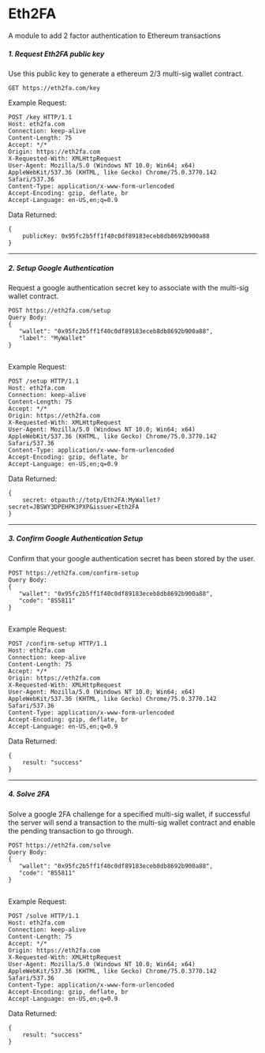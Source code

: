 # Eth2FA
A module to add 2 factor authentication to Ethereum transactions



##### 1. Request Eth2FA public key
Use this public key to generate a ethereum 2/3 multi-sig wallet contract.

```
GET https://eth2fa.com/key
```


Example Request:
``` 
POST /key HTTP/1.1
Host: eth2fa.com
Connection: keep-alive
Content-Length: 75
Accept: */*
Origin: https://eth2fa.com
X-Requested-With: XMLHttpRequest
User-Agent: Mozilla/5.0 (Windows NT 10.0; Win64; x64) AppleWebKit/537.36 (KHTML, like Gecko) Chrome/75.0.3770.142 Safari/537.36
Content-Type: application/x-www-form-urlencoded
Accept-Encoding: gzip, deflate, br
Accept-Language: en-US,en;q=0.9
```

Data Returned:
```
{
    publicKey: 0x95fc2b5ff1f40c0df89183eceb8db8692b900a88
}
```

--------------------------------

##### 2. Setup Google Authentication
Request a google authentication secret key to associate with the multi-sig wallet contract. 

```
POST https://eth2fa.com/setup
Query Body:
{
   "wallet": "0x95fc2b5ff1f40c0df89183eceb8db8692b900a88",
   "label": "MyWallet"
}


```
Example Request:
``` 
POST /setup HTTP/1.1
Host: eth2fa.com
Connection: keep-alive
Content-Length: 75
Accept: */*
Origin: https://eth2fa.com
X-Requested-With: XMLHttpRequest
User-Agent: Mozilla/5.0 (Windows NT 10.0; Win64; x64) AppleWebKit/537.36 (KHTML, like Gecko) Chrome/75.0.3770.142 Safari/537.36
Content-Type: application/x-www-form-urlencoded
Accept-Encoding: gzip, deflate, br
Accept-Language: en-US,en;q=0.9
```

Data Returned:
```
{
    secret: otpauth://totp/Eth2FA:MyWallet?secret=JBSWY3DPEHPK3PXP&issuer=Eth2FA
}
```



--------------------------------

##### 3. Confirm Google Authentication Setup
Confirm that your google authentication secret has been stored by the user.

```
POST https://eth2fa.com/confirm-setup
Query Body:
{
   "wallet": "0x95fc2b5ff1f40c0df89183eceb8db8692b900a88",
   "code": "855811"
}


```
Example Request:
``` 
POST /confirm-setup HTTP/1.1
Host: eth2fa.com
Connection: keep-alive
Content-Length: 75
Accept: */*
Origin: https://eth2fa.com
X-Requested-With: XMLHttpRequest
User-Agent: Mozilla/5.0 (Windows NT 10.0; Win64; x64) AppleWebKit/537.36 (KHTML, like Gecko) Chrome/75.0.3770.142 Safari/537.36
Content-Type: application/x-www-form-urlencoded
Accept-Encoding: gzip, deflate, br
Accept-Language: en-US,en;q=0.9
```

Data Returned:
```
{
    result: "success"
}
```


--------------------------------

##### 4. Solve 2FA
Solve a google 2FA challenge for a specified multi-sig wallet, if successful the server will send a transaction to the multi-sig wallet contract and enable the pending transaction to go through. 

```
POST https://eth2fa.com/solve
Query Body:
{
   "wallet": "0x95fc2b5ff1f40c0df89183eceb8db8692b900a88",
   "code": "855811"
}


```
Example Request:
``` 
POST /solve HTTP/1.1
Host: eth2fa.com
Connection: keep-alive
Content-Length: 75
Accept: */*
Origin: https://eth2fa.com
X-Requested-With: XMLHttpRequest
User-Agent: Mozilla/5.0 (Windows NT 10.0; Win64; x64) AppleWebKit/537.36 (KHTML, like Gecko) Chrome/75.0.3770.142 Safari/537.36
Content-Type: application/x-www-form-urlencoded
Accept-Encoding: gzip, deflate, br
Accept-Language: en-US,en;q=0.9
```

Data Returned:
```
{
    result: "success"
}
```